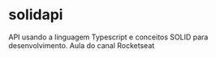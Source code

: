 # solidapi
API usando a linguagem Typescript e conceitos  SOLID para desenvolvimento. Aula do canal Rocketseat
